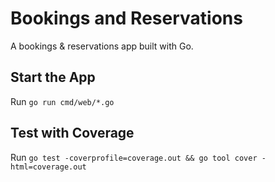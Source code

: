 # Bookings and Reservations

A bookings & reservations app built with Go.

## Start the App

Run `go run cmd/web/*.go`

## Test with Coverage

Run `go test -coverprofile=coverage.out && go tool cover -html=coverage.out`
